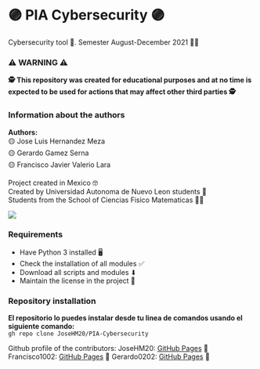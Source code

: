 # 🟣 PIA Cybersecurity 🟣

Cybersecurity tool 👮. Semester August-December 2021 👨‍🎓

### ⚠ WARNING ⚠

**🕵 This repository was created for educational purposes and at no time is expected to be used for actions that may affect other third parties 🕵**

### Information about the authors

**Authors:**  
🟡 Jose Luis Hernandez Meza  
🟡 Gerardo Gamez Serna  
🟡 Francisco Javier Valerio Lara     

Project created in Mexico 🤓  
Created by Universidad Autonoma de Nuevo Leon students 🏣  
Students from the School of Ciencias Fisico Matematicas 👨‍🏫

![](https://www.uanl.mx/wp-content/uploads/2018/10/85-aniversario-uanl-torre-rectoria.jpg)

### Requirements

- Have Python 3 installed 🖥
- Check the installation of all modules ✅
- Download all scripts and modules ⬇
- Maintain the license in the project 📜

### Repository installation

**El repositorio lo puedes instalar desde tu linea de comandos usando el siguiente comando:**  
`gh repo clone JoseHM20/PIA-Cybersecurity`

Github profile of the contributors:
JoseHM20: [GitHub Pages](https://github.com/JoseHM20) 🧐
Francisco1002: [GitHub Pages](https://github.com/Francisco1002) 🧐
Gerardo0202: [GitHub Pages](https://github.com/Gerardo0202) 🧐
